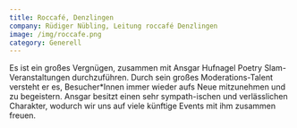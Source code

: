 ```yaml
---
title: Roccafé, Denzlingen
company: Rüdiger Nübling, Leitung roccafé Denzlingen
image: /img/roccafe.png
category: Generell
---
```

Es ist ein großes Vergnügen, zusammen mit Ansgar Hufnagel Poetry Slam-Veranstaltungen durchzuführen. Durch sein großes Moderations-Talent versteht er es, Besucher*Innen immer wieder aufs Neue mitzunehmen und zu begeistern. Ansgar besitzt einen sehr sympath-ischen und verlässlichen Charakter, wodurch wir uns auf viele künftige Events mit ihm zusammen freuen.